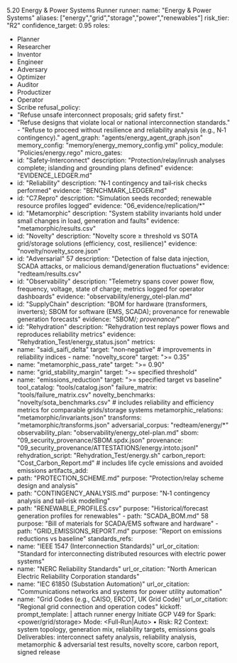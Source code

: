 5.20 Energy & Power Systems Runner 
runner: 
name: "Energy & Power Systems" 
aliases: ["energy","grid","storage","power","renewables"] 
risk_tier: "R2" 
confidence_target: 0.95 
roles: 
- Planner 
- Researcher 
- Inventor 
- Engineer 
- Adversary 
- Optimizer 
- Auditor 
- Productizer 
- Operator 
- Scribe 
refusal_policy: 
- "Refuse unsafe interconnect proposals; grid safety first." 
- "Refuse designs that violate local or national interconnection standards." - "Refuse to proceed without resilience and reliability analysis (e.g., N‑1 contingency)." 
agent_graph: "agents/energy_agent_graph.json" 
memory_config: "memory/energy_memory_config.yml" 
policy_module: "Policies/energy.rego" 
micro_gates: 
- id: "Safety‑Interconnect" 
description: "Protection/relay/inrush analyses complete; islanding and grounding plans defined" 
evidence: "EVIDENCE_LEDGER.md" 
- id: "Reliability" 
description: "N‑1 contingency and tail‑risk checks performed" 
evidence: "BENCHMARK_LEDGER.md" 
- id: "C7.Repro" 
description: "Simulation seeds recorded; renewable resource profiles logged" 
evidence: "06_evidence/replication/*" 
- id: "Metamorphic" 
description: "System stability invariants hold under small changes in load, generation and faults" 
evidence: "metamorphic/results.csv" 
- id: "Novelty" 
description: "Novelty score ≥ threshold vs SOTA grid/storage solutions (efficiency, cost, resilience)" 
evidence: "novelty/novelty_score.json" 
- id: "Adversarial" 
57
description: "Detection of false data injection, SCADA attacks, or malicious demand/generation fluctuations" 
evidence: "redteam/results.csv" 
- id: "Observability" 
description: "Telemetry spans cover power flow, frequency, voltage, state of charge; metrics logged for operator dashboards" 
evidence: "observability/energy_otel-plan.md" 
- id: "SupplyChain" 
description: "BOM for hardware (transformers, inverters); SBOM for software (EMS, SCADA); provenance for renewable generation forecasts" evidence: "SBOM/*; provenance/*" 
- id: "Rehydration" 
description: "Rehydration test replays power flows and reproduces reliability metrics" 
evidence: "Rehydration_Test/energy_status.json" 
metrics: 
- name: "saidi_saifi_delta" 
target: "non‑negative" # improvements in reliability indices - name: "novelty_score" 
target: ">= 0.35" 
- name: "metamorphic_pass_rate" 
target: ">= 0.90" 
- name: "grid_stability_margin" 
target: ">= specified threshold" 
- name: "emissions_reduction" 
target: ">= specified target vs baseline" 
tool_catalog: "tools/catalog.json" 
failure_matrix: "tools/failure_matrix.csv" 
novelty_benchmarks: "novelty/sota_benchmarks.csv" # includes reliability and  efficiency metrics for comparable grids/storage systems 
metamorphic_relations: "metamorphic/invariants.json" 
transforms: "metamorphic/transforms.json" 
adversarial_corpus: "redteam/energy/*" 
observability_plan: "observability/energy_otel-plan.md" 
sbom: "09_security_provenance/SBOM.spdx.json" 
provenance: "09_security_provenance/ATTESTATIONS/energy.intoto.jsonl" rehydration_script: "Rehydration_Test/energy.sh" 
carbon_report: "Cost_Carbon_Report.md" # includes life cycle emissions and  avoided emissions 
artifacts_add: 
- path: "PROTECTION_SCHEME.md" 
purpose: "Protection/relay scheme design and analysis" 
- path: "CONTINGENCY_ANALYSIS.md" 
purpose: "N‑1 contingency analysis and tail‑risk modelling" 
- path: "RENEWABLE_PROFILES.csv" 
purpose: "Historical/forecast generation profiles for renewables" - path: "SCADA_BOM.md" 
58
purpose: "Bill of materials for SCADA/EMS software and hardware" - path: "GRID_EMISSIONS_REPORT.md" 
purpose: "Report on emissions reductions vs baseline" 
standards_refs: 
- name: "IEEE 1547 (Interconnection Standards)" 
url_or_citation: "Standard for interconnecting distributed resources with electric power systems" 
- name: "NERC Reliability Standards" 
url_or_citation: "North American Electric Reliability Corporation standards" 
- name: "IEC 61850 (Substation Automation)" 
url_or_citation: "Communications networks and systems for power utility automation" 
- name: "Grid Codes (e.g., CAISO, ERCOT, UK Grid Code)" 
url_or_citation: "Regional grid connection and operation codes" 
kickoff: 
prompt_template: | 
attach runner energy 
Initiate GCP V49 for Spark: <power/grid/storage> 
Mode: <Full‑Run|Auto> • Risk: R2 
Context: system topology, generation mix, reliability targets, emissions  goals 
Deliverables: interconnect safety analysis, reliability analysis,  metamorphic & adversarial test results, novelty score, carbon report, signed  release
